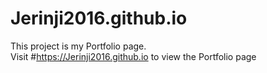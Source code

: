 # Jerinji2016.github.io

This project is my Portfolio page. <br>
Visit #https://Jerinji2016.github.io to view the Portfolio page
